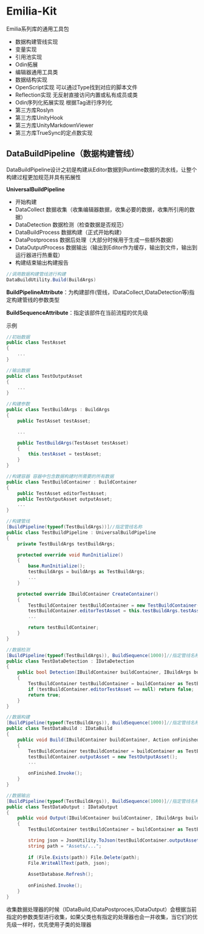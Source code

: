 # Emilia-Kit

Emilia系列库的通用工具包  

* 数据构建管线实现
* 变量实现
* 引用池实现
* Odin拓展
* 编辑器通用工具类
* 数据结构实现
* OpenScript实现 可以通过Type找到对应的脚本文件
* Reflection实现 无反射直接访问内置或私有成员或类
* Odin序列化拓展实现 根据Tag进行序列化
* 第三方库Roslyn
* 第三方库UnityHook
* 第三方库UnityMarkdownViewer
* 第三方库TrueSync的定点数实现

## DataBuildPipeline（数据构建管线）

DataBuildPipeline设计之初是构建从Editor数据到Runtime数据的流水线，让整个构建过程更加规范并具有拓展性

**UniversalBuildPipeline**  

* 开始构建
* DataCollect 数据收集（收集编辑器数据，收集必要的数据，收集所引用的数据）
* DataDetection 数据检测（检查数据是否规范）
* DataBuildProcess 数据构建（正式开始构建）
* DataPostprocess 数据后处理（大部分时候用于生成一些额外数据）
* DataOutputProcess 数据输出（输出到Editor作为缓存，输出到文件，输出到运行器进行热重载）
* 构建结束输出构建报告

~~~csharp
//调用数据构建管线进行构建
DataBuildUtility.Build(BuildArgs)
~~~

**BuildPipelineAttribute**：为构建部件(管线，IDataCollect,IDataDetection等)指定构建管线的参数类型

**BuildSequenceAttribute**：指定该部件在当前流程的优先级

示例

~~~csharp
//初始数据
public class TestAsset 
{ 
    ...
}

//输出数据
public class TestOutputAsset 
{ 
    ...
}

//构建参数
public class TestBuildArgs : BuildArgs
{
    public TestAsset testAsset;

    ...

    public TestBuildArgs(TestAsset testAsset)
    {
        this.testAsset = testAsset;
    }
}

//构建容器 容器中包含数据构建时所需要的所有数据
public class TestBuildContainer : BuildContainer
{
    public TestAsset editorTestAsset;
    public TestOutputAsset outputAsset;
    ...
}

//构建管线
[BuildPipeline(typeof(TestBuildArgs))]//指定管线名称
public class TestBuildPipeline : UniversalBuildPipeline
{
    private TestBuildArgs testBuildArgs;

    protected override void RunInitialize()
    {
        base.RunInitialize();
        testBuildArgs = buildArgs as TestBuildArgs;
        ...
    }

    protected override IBuildContainer CreateContainer()
    {
        TestBuildContainer testBuildContainer = new TestBuildContainer();
        testBuildContainer.editorTestAsset = this.testBuildArgs.testAsset;
        ...

        return testBuildContainer;
    }
}

//数据检测
[BuildPipeline(typeof(TestBuildArgs)), BuildSequence(1000)]//指定管线名称
public class TestDataDetection : IDataDetection
{
    public bool Detection(IBuildContainer buildContainer, IBuildArgs buildArgs)
    {
        TestBuildContainer testBuildContainer = buildContainer as TestBuildContainer;
        if (testBuildContainer.editorTestAsset == null) return false;
        return true;
    }
}

//数据构建
[BuildPipeline(typeof(TestBuildArgs)), BuildSequence(1000)]//指定管线名称
public class TestDataBuild : IDataBuild
{
    public void Build(IBuildContainer buildContainer, Action onFinished)
    {
        TestBuildContainer testBuildContainer = buildContainer as TestBuildContainer;
        testBuildContainer.outputAsset = new TestOutputAsset();
        ...

        onFinished.Invoke();
    }
}

//数据输出
[BuildPipeline(typeof(TestBuildArgs)), BuildSequence(1000)]//指定管线名称
public class TestDataOutput : IDataOutput
{
    public void Output(IBuildContainer buildContainer, IBuildArgs buildArgs, Action onFinished)
    {
        TestBuildContainer testBuildContainer = buildContainer as TestBuildContainer;

        string json = JsonUtility.ToJson(testBuildContainer.outputAsset);
        string path = "Assets/...";
        
        if (File.Exists(path)) File.Delete(path);
        File.WriteAllText(path, json);
        
        AssetDatabase.Refresh();
        
        onFinished.Invoke();
    }
}
~~~

收集数据处理器的时候（IDataBuild,IDataPostproces,IDataOutput）会根据当前指定的参数类型进行收集，如果父类也有指定的处理器也会一并收集，当它们的优先级一样时，优先使用子类的处理器
